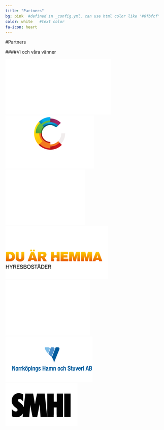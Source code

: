 ```yaml
---
title: "Partners"
bg: pink  #defined in _config.yml, can use html color like '#0fbfcf'
color: white   #text color
fa-icon: heart
---
```


#Partners

####Vi och våra vänner

<div class="small.column">
<img src="img/hiq.png">
<img src="img/visualisering.png">
<img src="img/nkpingkommun.png">
</div>

<div class="small.column">
<img src="img/hyresbostader.png">
<img src="img/cisco.png">
<img src="img/norrkopings_hamn&stuteri.png">
</div>

<div class="small.column">
<img src="img/smhi-01.png">
</div>

